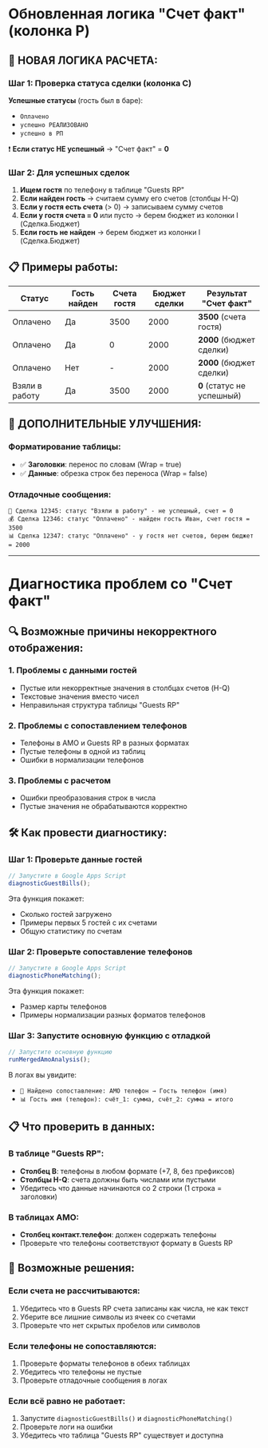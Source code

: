 # Обновленная логика "Счет факт" (колонка P)

## 🎯 НОВАЯ ЛОГИКА РАСЧЕТА:

### Шаг 1: Проверка статуса сделки (колонка C)
**Успешные статусы** (гость был в баре):
- `Оплачено`
- `успешно РЕАЛИЗОВАНО` 
- `успешно в РП`

❗ **Если статус НЕ успешный** → "Счет факт" = **0**

### Шаг 2: Для успешных сделок
1. **Ищем гостя** по телефону в таблице "Guests RP"
2. **Если найден гость** → считаем сумму его счетов (столбцы H-Q)
3. **Если у гостя есть счета** (> 0) → записываем сумму счетов
4. **Если у гостя счета = 0** или пусто → берем бюджет из колонки I (Сделка.Бюджет)
5. **Если гость не найден** → берем бюджет из колонки I (Сделка.Бюджет)

## 📋 Примеры работы:

| Статус | Гость найден | Счета гостя | Бюджет сделки | Результат "Счет факт" |
|--------|--------------|-------------|---------------|----------------------|
| Оплачено | Да | 3500 | 2000 | **3500** (счета гостя) |
| Оплачено | Да | 0 | 2000 | **2000** (бюджет сделки) |
| Оплачено | Нет | - | 2000 | **2000** (бюджет сделки) |
| Взяли в работу | Да | 3500 | 2000 | **0** (статус не успешный) |

## 🔧 ДОПОЛНИТЕЛЬНЫЕ УЛУЧШЕНИЯ:

### Форматирование таблицы:
- ✅ **Заголовки**: перенос по словам (Wrap = true)
- ✅ **Данные**: обрезка строк без переноса (Wrap = false)

### Отладочные сообщения:
```
💼 Сделка 12345: статус "Взяли в работу" - не успешный, счет = 0
💰 Сделка 12346: статус "Оплачено" - найден гость Иван, счет гостя = 3500
📊 Сделка 12347: статус "Оплачено" - у гостя нет счетов, берем бюджет = 2000
```

---

# Диагностика проблем со "Счет факт"

## 🔍 Возможные причины некорректного отображения:

### 1. **Проблемы с данными гостей**
- Пустые или некорректные значения в столбцах счетов (H-Q)
- Текстовые значения вместо чисел
- Неправильная структура таблицы "Guests RP"

### 2. **Проблемы с сопоставлением телефонов**
- Телефоны в AMO и Guests RP в разных форматах
- Пустые телефоны в одной из таблиц
- Ошибки в нормализации телефонов

### 3. **Проблемы с расчетом**
- Ошибки преобразования строк в числа
- Пустые значения не обрабатываются корректно

## 🛠️ Как провести диагностику:

### Шаг 1: Проверьте данные гостей
```javascript
// Запустите в Google Apps Script
diagnosticGuestBills();
```

Эта функция покажет:
- Сколько гостей загружено
- Примеры первых 5 гостей с их счетами
- Общую статистику по счетам

### Шаг 2: Проверьте сопоставление телефонов
```javascript
// Запустите в Google Apps Script  
diagnosticPhoneMatching();
```

Эта функция покажет:
- Размер карты телефонов
- Примеры нормализации разных форматов телефонов

### Шаг 3: Запустите основную функцию с отладкой
```javascript
// Запустите основную функцию
runMergedAmoAnalysis();
```

В логах вы увидите:
- `🔗 Найдено сопоставление: AMO телефон → Гость телефон (имя)`
- `📊 Гость имя (телефон): счёт_1: сумма, счёт_2: сумма = итого`

## 📋 Что проверить в данных:

### В таблице "Guests RP":
- **Столбец B**: телефоны в любом формате (+7, 8, без префиксов)
- **Столбцы H-Q**: счета должны быть числами или пустыми
- Убедитесь что данные начинаются со 2 строки (1 строка = заголовки)

### В таблицах AMO:
- **Столбец контакт.телефон**: должен содержать телефоны
- Проверьте что телефоны соответствуют формату в Guests RP

## 🔧 Возможные решения:

### Если счета не рассчитываются:
1. Убедитесь что в Guests RP счета записаны как числа, не как текст
2. Уберите все лишние символы из ячеек со счетами
3. Проверьте что нет скрытых пробелов или символов

### Если телефоны не сопоставляются:
1. Проверьте форматы телефонов в обеих таблицах
2. Убедитесь что телефоны не пустые
3. Проверьте отладочные сообщения в логах

### Если всё равно не работает:
1. Запустите `diagnosticGuestBills()` и `diagnosticPhoneMatching()`
2. Проверьте логи на ошибки
3. Убедитесь что таблица "Guests RP" существует и доступна
